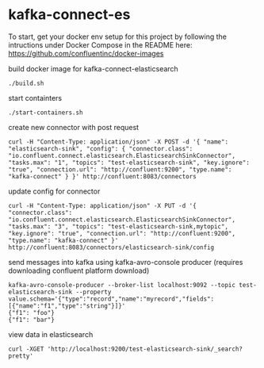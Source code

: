 # kafka-connect-es

To start, get your docker env setup for this project by following the intructions under Docker Compose in the README here: https://github.com/confluentinc/docker-images

build docker image for kafka-connect-elasticsearch

`./build.sh`

start containters

`./start-containers.sh`

create new connector with post request

`curl -H "Content-Type: application/json" -X POST -d '{ "name": "elasticsearch-sink", "config": { "connector.class": "io.confluent.connect.elasticsearch.ElasticsearchSinkConnector", "tasks.max": "1", "topics": "test-elasticsearch-sink", "key.ignore": "true", "connection.url": "http://confluent:9200", "type.name": "kafka-connect" } }' http://confluent:8083/connectors`

update config for connector

`curl -H "Content-Type: application/json" -X PUT -d '{ "connector.class": "io.confluent.connect.elasticsearch.ElasticsearchSinkConnector", "tasks.max": "3", "topics": "test-elasticsearch-sink,mytopic", "key.ignore": "true", "connection.url": "http://confluent:9200", "type.name": "kafka-connect" }' http://confluent:8083/connectors/elasticsearch-sink/config`

send messages into kafka using kafka-avro-console producer (requires downloading confluent platform download)

```
kafka-avro-console-producer --broker-list localhost:9092 --topic test-elasticsearch-sink --property value.schema='{"type":"record","name":"myrecord","fields":[{"name":"f1","type":"string"}]}'
{"f1": "foo"}
{"f1": "bar"}
```

view data in elasticsearch

`curl -XGET 'http://localhost:9200/test-elasticsearch-sink/_search?pretty'`
